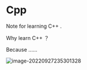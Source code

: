 # Cpp
Note for learning C++ .

Why learn C++ ？

Because ......

![image-20220927235301328](https://cdn.jsdelivr.net/gh/firmiyao/Picture/img/202209272353812.png)
